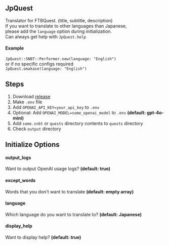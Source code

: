 ## JpQuest

Translator for FTBQuest. (title, subtitle, description)  
If you want to translate to other languages than Japanese,  
please add the `language` option during initialization.  
Can always get help with `JpQuest.help`

#### Example

`JpQuest::SNBT::Performer.new(language: "English")`  
or if no specific configs required  
`JpQuest.omakase(language: "English")`

## Steps

1. Download [release](https://github.com/milkeclair/jp_quest/releases)
2. Make `.env` file
3. Add `OPENAI_API_KEY=your_api_key` to `.env`
4. Optional: Add `OPENAI_MODEL=some_openai_model` to `.env` **(default: gpt-4o-mini)**
5. Add `some.snbt` or `quests` directory contents to `quests` directory
6. Check `output` directory

## Initialize Options

#### output_logs

Want to output OpenAI usage logs?
**(default: true)**

#### except_words

Words that you don't want to translate
**(default: empty array)**

#### language

Which language do you want to translate to?
**(default: Japanese)**

#### display_help

Want to display help?
**(default: true)**
